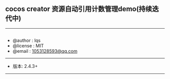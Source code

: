 ## cocos creator 资源自动引用计数管理demo(持续迭代中)
---
##  
- @author : lqs
- @license : MIT
- @email : 1053128593@qq.com
---
- 版本: 2.4.3+
--- 
